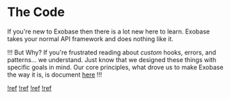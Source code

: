 # The Code

If you're new to Exobase then there is a lot new here to learn. Exobase takes your normal API framework and does nothing like it.

!!! But Why?
If you're frustrated reading about _custom_ hooks, errors, and patterns... we understand. Just know that we designed these things with specific goals in mind. Our core principles, what drove us to make Exobase the way it is, is document [here](../core-principles/index.md)
!!!

[!ref](./hooks.md)
[!ref](./props.md)
[!ref](./errors.md)
[!ref](./endpoints.md)